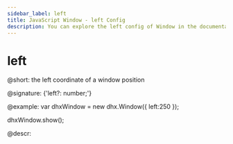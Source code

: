 ```yaml
---
sidebar_label: left
title: JavaScript Window - left Config 
description: You can explore the left config of Window in the documentation of the DHTMLX JavaScript UI library. Browse developer guides and API reference, try out code examples and live demos, and download a free 30-day evaluation version of DHTMLX Suite 7.
---
```


# left

@short: the left coordinate of a window position

@signature: {'left?: number;'}

@example:
var dhxWindow = new dhx.Window({
    left:250
});

dhxWindow.show();

@descr:
